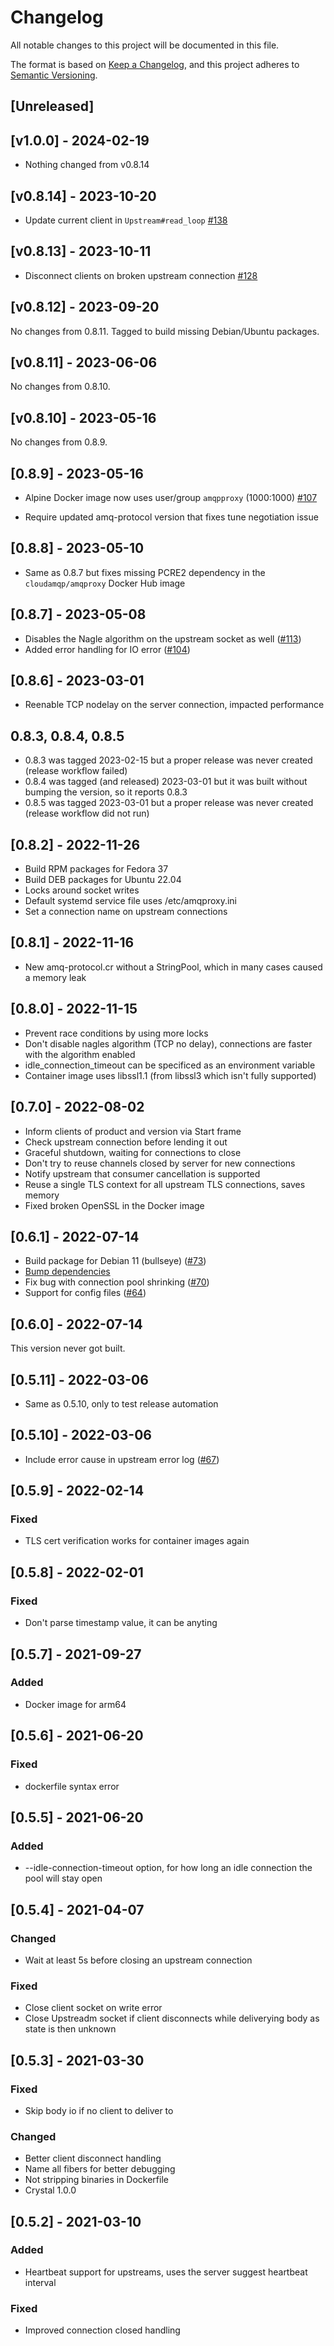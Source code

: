 # Changelog

All notable changes to this project will be documented in this file.

The format is based on [Keep a Changelog](https://keepachangelog.com/en/1.1.0/),
and this project adheres to [Semantic Versioning](https://semver.org/spec/v2.0.0.html).

## [Unreleased]

## [v1.0.0] - 2024-02-19

- Nothing changed from v0.8.14

## [v0.8.14] - 2023-10-20

- Update current client in `Upstream#read_loop` [#138](https://github.com/cloudamqp/amqproxy/pull/138)

## [v0.8.13] - 2023-10-11

- Disconnect clients on broken upstream connection [#128](https://github.com/cloudamqp/amqproxy/pull/128)

## [v0.8.12] - 2023-09-20

No changes from 0.8.11. Tagged to build missing Debian/Ubuntu packages.

## [v0.8.11] - 2023-06-06

No changes from 0.8.10.

## [v0.8.10] - 2023-05-16

No changes from 0.8.9.

## [0.8.9] - 2023-05-16

- Alpine Docker image now uses user/group `amqpproxy` (1000:1000) [#107](https://github.com/cloudamqp/amqproxy/pull/107)

- Require updated amq-protocol version that fixes tune negotiation issue

## [0.8.8] - 2023-05-10

- Same as 0.8.7 but fixes missing PCRE2 dependency in the `cloudamqp/amqproxy` Docker Hub image

## [0.8.7] - 2023-05-08

- Disables the Nagle algorithm on the upstream socket as well ([#113](https://github.com/cloudamqp/amqproxy/pull/113))
- Added error handling for IO error ([#104](https://github.com/cloudamqp/amqproxy/pull/104))

## [0.8.6] - 2023-03-01

- Reenable TCP nodelay on the server connection, impacted performance

## 0.8.3, 0.8.4, 0.8.5

* 0.8.3 was tagged 2023-02-15 but a proper release was never created (release workflow failed)
* 0.8.4 was tagged (and released) 2023-03-01 but it was built without bumping the version, so it reports 0.8.3
* 0.8.5 was tagged 2023-03-01 but a proper release was never created (release workflow did not run)

## [0.8.2] - 2022-11-26

- Build RPM packages for Fedora 37
- Build DEB packages for Ubuntu 22.04
- Locks around socket writes
- Default systemd service file uses /etc/amqproxy.ini
- Set a connection name on upstream connections

## [0.8.1] - 2022-11-16

- New amq-protocol.cr without a StringPool, which in many cases caused a memory leak

## [0.8.0] - 2022-11-15

- Prevent race conditions by using more locks
- Don't disable nagles algorithm (TCP no delay), connections are faster with the algorithm enabled
- idle_connection_timeout can be specificed as an environment variable
- Container image uses libssl1.1 (from libssl3 which isn't fully supported)

## [0.7.0] - 2022-08-02

- Inform clients of product and version via Start frame
- Check upstream connection before lending it out
- Graceful shutdown, waiting for connections to close
- Don't try to reuse channels closed by server for new connections
- Notify upstream that consumer cancellation is supported
- Reuse a single TLS context for all upstream TLS connections, saves memory
- Fixed broken OpenSSL in the Docker image

## [0.6.1] - 2022-07-14

- Build package for Debian 11 (bullseye) ([#73](https://github.com/cloudamqp/amqproxy/issues/73))
- [Bump dependencies](https://github.com/cloudamqp/amqproxy/commit/3cb5a4b6fdaf9ee2c58dc6cb9bdb8a09a7315669)
- Fix bug with connection pool shrinking ([#70](https://github.com/cloudamqp/amqproxy/pull/70))
- Support for config files ([#64](https://github.com/cloudamqp/amqproxy/issues/64))

## [0.6.0] - 2022-07-14

This version never got built.

## [0.5.11] - 2022-03-06

- Same as 0.5.10, only to test release automation

## [0.5.10] - 2022-03-06

- Include error cause in upstream error log ([#67](https://github.com/cloudamqp/amqproxy/issues/67))

## [0.5.9] - 2022-02-14

### Fixed

- TLS cert verification works for container images again

## [0.5.8] - 2022-02-01

### Fixed

- Don't parse timestamp value, it can be anyting

## [0.5.7] - 2021-09-27

### Added

- Docker image for arm64

## [0.5.6] - 2021-06-20

### Fixed

- dockerfile syntax error

## [0.5.5] - 2021-06-20

### Added

- --idle-connection-timeout option, for how long an idle connection the pool will stay open

## [0.5.4] - 2021-04-07

### Changed

- Wait at least 5s before closing an upstream connection

### Fixed

- Close client socket on write error
- Close Upstreadm socket if client disconnects while deliverying body as state is then unknown

## [0.5.3] - 2021-03-30

### Fixed

- Skip body io if no client to deliver to

### Changed

- Better client disconnect handling
- Name all fibers for better debugging
- Not stripping binaries in Dockerfile
- Crystal 1.0.0

## [0.5.2] - 2021-03-10

### Added

- Heartbeat support for upstreams, uses the server suggest heartbeat interval

### Fixed

- Improved connection closed handling
